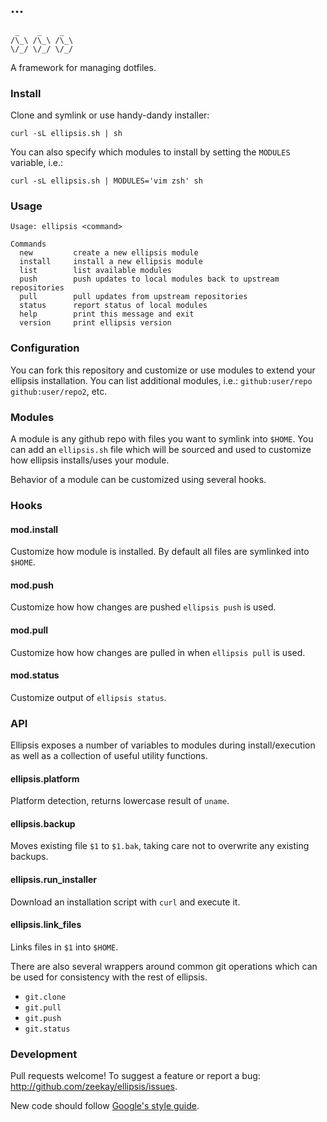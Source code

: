 ## …
     _    _    _
    /\_\ /\_\ /\_\
    \/_/ \/_/ \/_/

A framework for managing dotfiles.

### Install
Clone and symlink or use handy-dandy installer:

    curl -sL ellipsis.sh | sh

You can also specify which modules to install by setting the `MODULES` variable, i.e.:

    curl -sL ellipsis.sh | MODULES='vim zsh' sh

### Usage
```
Usage: ellipsis <command>

Commands
  new         create a new ellipsis module
  install     install a new ellipsis module
  list        list available modules
  push        push updates to local modules back to upstream repositories
  pull        pull updates from upstream repositories
  status      report status of local modules
  help        print this message and exit
  version     print ellipsis version
```

### Configuration
You can fork this repository and customize or use modules to extend your
ellipsis installation. You can list additional modules, i.e.:
`github:user/repo github:user/repo2`, etc.

### Modules
A module is any github repo with files you want to symlink into `$HOME`. You can
add an `ellipsis.sh` file which will be sourced and used to customize how
ellipsis installs/uses your module.

Behavior of a module can be customized using several hooks.

### Hooks

#### mod.install
Customize how module is installed. By default all files are symlinked into `$HOME`.

#### mod.push
Customize how how changes are pushed `ellipsis push` is used.

#### mod.pull
Customize how how changes are pulled in when `ellipsis pull` is used.

#### mod.status
Customize output of `ellipsis status`.

### API
Ellipsis exposes a number of variables to modules during install/execution as
well as a collection of useful utility functions.

#### ellipsis.platform
Platform detection, returns lowercase result of `uname`.

#### ellipsis.backup
Moves existing file `$1` to `$1.bak`, taking care not to overwrite any existing
backups.

#### ellipsis.run_installer
Download an installation script with `curl` and execute it.

#### ellipsis.link_files
Links files in `$1` into `$HOME`.

There are also several wrappers around common git operations which can be used
for consistency with the rest of ellipsis.

- `git.clone`
- `git.pull`
- `git.push`
- `git.status`

### Development
Pull requests welcome! To suggest a feature or report a bug:
http://github.com/zeekay/ellipsis/issues.

New code should follow [Google's style guide][style-guide].

[style-guide]: https://google-styleguide.googlecode.com/svn/trunk/shell.xml
